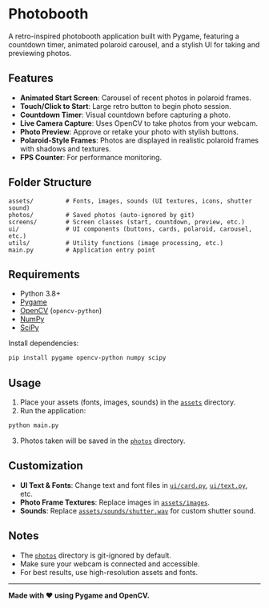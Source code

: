 # Photobooth

A retro-inspired photobooth application built with Pygame, featuring a countdown timer, animated polaroid carousel, and a stylish UI for taking and previewing photos.

## Features

- **Animated Start Screen**: Carousel of recent photos in polaroid frames.
- **Touch/Click to Start**: Large retro button to begin photo session.
- **Countdown Timer**: Visual countdown before capturing a photo.
- **Live Camera Capture**: Uses OpenCV to take photos from your webcam.
- **Photo Preview**: Approve or retake your photo with stylish buttons.
- **Polaroid-Style Frames**: Photos are displayed in realistic polaroid frames with shadows and textures.
- **FPS Counter**: For performance monitoring.

## Folder Structure

```
assets/         # Fonts, images, sounds (UI textures, icons, shutter sound)
photos/         # Saved photos (auto-ignored by git)
screens/        # Screen classes (start, countdown, preview, etc.)
ui/             # UI components (buttons, cards, polaroid, carousel, etc.)
utils/          # Utility functions (image processing, etc.)
main.py         # Application entry point
```

## Requirements

- Python 3.8+
- [Pygame](https://www.pygame.org/)
- [OpenCV](https://opencv.org/) (`opencv-python`)
- [NumPy](https://numpy.org/)
- [SciPy](https://scipy.org/)

Install dependencies:

```sh
pip install pygame opencv-python numpy scipy
```

## Usage

1. Place your assets (fonts, images, sounds) in the [`assets`](assets) directory.
2. Run the application:

```sh
python main.py
```

3. Photos taken will be saved in the [`photos`](photos) directory.

## Customization

- **UI Text & Fonts**: Change text and font files in [`ui/card.py`](ui/card.py), [`ui/text.py`](ui/text.py), etc.
- **Photo Frame Textures**: Replace images in [`assets/images`](assets/images).
- **Sounds**: Replace [`assets/sounds/shutter.wav`](assets/sounds/shutter.wav) for custom shutter sound.

## Notes

- The [`photos`](photos) directory is git-ignored by default.
- Make sure your webcam is connected and accessible.
- For best results, use high-resolution assets and fonts.

---

**Made with ❤️ using Pygame and OpenCV.**
